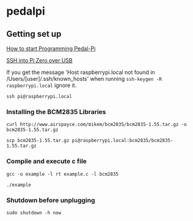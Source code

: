# pedalpi

## Getting set up

[How to start Programming Pedal-Pi](https://www.electrosmash.com/forum/pedal-pi/202-how-to-start-programming-pedal-pi)

[SSH into Pi Zero over USB](https://desertbot.io/blog/ssh-into-pi-zero-over-usb)

If you get the message 'Host raspberrypi.local not found in /Users/[user]/.ssh/known_hosts' when running 
`ssh-keygen -R raspberrypi.local` ignore it.

`ssh pi@raspberrypi.local`

### Installing the BCM2835 Libraries

`curl http://www.airspayce.com/mikem/bcm2835/bcm2835-1.55.tar.gz -o bcm2835-1.55.tar.gz`

`scp bcm2835-1.55.tar.gz pi@raspberrypi.local:bcm2835/bcm2835-1.55.tar.gz`

### Compile and execute c file

`gcc -o example -l rt example.c -l bcm2835`

`./example`

### Shutdown before unplugging

`sudo shutdown -h now`

